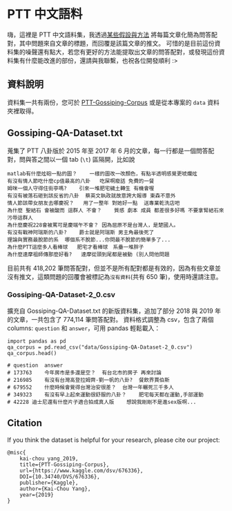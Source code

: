 # PTT 中文語料

嗨，這裡是 PTT 中文語料集，我透過[某些假設與方法](https://github.com/zake7749/PTT-Chat-Generator) 將每篇文章化簡為問答配對，其中問題來自文章的標題，而回覆是該篇文章的推文。
可惜的是目前這份資料集的噪聲還有點大，若您有更好的方法能提取出文章的問答配對，或發現這份資料集有什麼能改進的部份，還請與我聯繫，也祝各位開發順利 :>

## 資料說明

資料集一共有兩份，您可於 [PTT-Gossiping-Corpus](https://www.kaggle.com/zake7749/pttgossipingcorpus) 或是從本專案的 `data` 資料夾裡取得。

## Gossiping-QA-Dataset.txt

蒐集了 PTT 八卦版於 2015 年至 2017 年 6 月的文章，每一行都是一個問答配對，問與答之間以一個 tab (`\t`) 區隔開，比如說

```
matlab有什麼炫砲一點的圖？	一樣的圖改一改顏色，有點半透明感覺更唬爛炫
有沒有情人節吃什麼cp值最高的八卦	吃屎啊廢話 免費的一餐
姆咪一個人守得住街亭嗎?	引來一堆肥宅穢土轉生 有機會喔
有沒有被落石砸到該反省的八卦	蔡英文執政就故意誇大報導 東森不意外
情人節該帶女朋友去哪慶祝？	用了一整年 對她好一點  送專業乾洗店吧
為什麼 聖結石 會被酸而 這群人 不會？	質感 劇本 成員 都差很多好嗎 不要拿腎結石來污辱這群人
為什麼慶祝228會被罵可是慶端午不會？	因為屈原不是台灣人，是楚國人。
有沒有戰神阿瑞斯的八卦?	爵士就是阿瑞斯 男主角最後死了
理論與實務最脫節的系	哪個系不脫節...你問最不脫節的簡單多了...
為什麼PTT這麼多人看棒球	肥宅才看棒球　系壘一堆胖子
為什麼達摩祖師傳那麼好看?	達摩從頭到尾都是被動 (別人問他問題
```

目前共有 418,202 筆問答配對，但並不是所有配對都是有效的，因為有些文章並沒有推文，這類問題的回覆會被標記為`沒有資料`(共有 650 筆)，使用時還請注意。

### Gossiping-QA-Dataset-2_0.csv

擴充自 Gossiping-QA-Dataset.txt 的新版資料集，追加了部分 2018 與 2019 年的文章，一共包含了 774,114 筆問答配對。
資料格式調整為 csv，包含了兩個 columns: `question` 和 `answer`，可用 pandas 輕鬆載入：

```
import pandas as pd
qa_corpus = pd.read_csv("data/Gossiping-QA-Dataset-2_0.csv")
qa_corpus.head()

# question	answer
# 173763	今年房市是多還是空？	有台北市的房子 再來討論
# 216985	有沒有台灣高登拉姆齊-劉一帆的八卦?	餐飲界賈伯斯
# 679552	什麼時候會覺得台灣治安很差？	台灣一年輾死三千多人
# 349323	有沒有早上起來運動很舒服的八卦？	肥宅每天都在運動,手部運動
# 42228	迪士尼還有什麼片子適合拍成真人版	想說我剛剛不是進sex版啊...
```

## Citation

If you think the dataset is helpful for your research, please cite our project:

```
@misc{
    kai-chou yang_2019,
    title={PTT-Gossiping-Corpus},
    url={https://www.kaggle.com/dsv/676336},
    DOI={10.34740/DVS/676336},
    publisher={Kaggle},
    author={Kai-Chou Yang},
    year={2019}
}
```